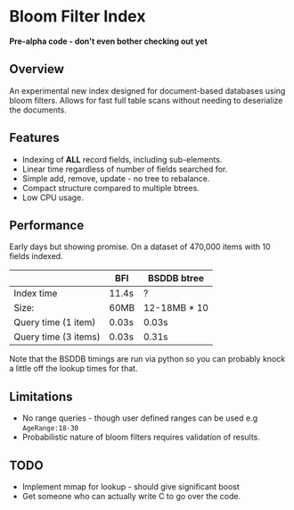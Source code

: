 # Bloom Filter Index

**Pre-alpha code - don't even bother checking out yet**

## Overview

An experimental new index designed for document-based databases using bloom filters.  Allows for fast full table scans without needing to deserialize the
documents.

## Features

* Indexing of **ALL** record fields, including sub-elements.
* Linear time regardless of number of fields searched for.
* Simple add, remove, update - no tree to rebalance.
* Compact structure compared to multiple btrees.
* Low CPU usage.

## Performance

Early days but showing promise.  On a dataset of 470,000 items with 10 fields indexed. 

|                       | BFI           | BSDDB btree  |
------------------------|---------------|---------------
| Index time            | 11.4s         | ?            |
| Size:                 | 60MB          | 12-18MB * 10 |
| Query time (1 item)   | 0.03s         | 0.03s        |
| Query time (3 items)  | 0.03s         | 0.31s        |

Note that the BSDDB timings are run via python so you can probably knock a little off the lookup times for that.

## Limitations

* No range queries - though user defined ranges can be used e.g ``AgeRange:18-30``
* Probabilistic nature of bloom filters requires validation of results.

## TODO

* Implement mmap for lookup - should give significant boost
* Get someone who can actually write C to go over the code.